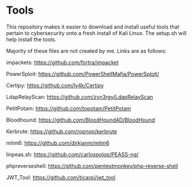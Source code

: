 # Tools
This repository makes it easier to download and install useful tools that pertain to cybersecurity onto a fresh install of Kali Linux. The setup.sh will help install the tools. 

Majority of these files are not created by me. Links are as follows: 

impackets: https://github.com/fortra/impacket

PowerSploit: https://github.com/PowerShellMafia/PowerSploit/

Certipy: https://github.com/ly4k/Certipy

LdapRelayScan: https://github.com/zyn3rgy/LdapRelayScan

PetitPotam: https://github.com/topotam/PetitPotam

Bloodhound: https://github.com/BloodHoundAD/BloodHound

Kerbrute: https://github.com/ropnop/kerbrute

mitm6: https://github.com/dirkjanm/mitm6

linpeas.sh: https://github.com/carlospolop/PEASS-ng/

phpreverseshell: https://github.com/pentestmonkey/php-reverse-shell

JWT_Tool: https://github.com/ticarpi/jwt_tool

